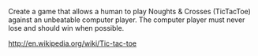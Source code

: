 Create a game that allows a human to play Noughts & Crosses (TicTacToe) against an unbeatable computer player.
The computer player must never lose and should win when possible.


http://en.wikipedia.org/wiki/Tic-tac-toe
